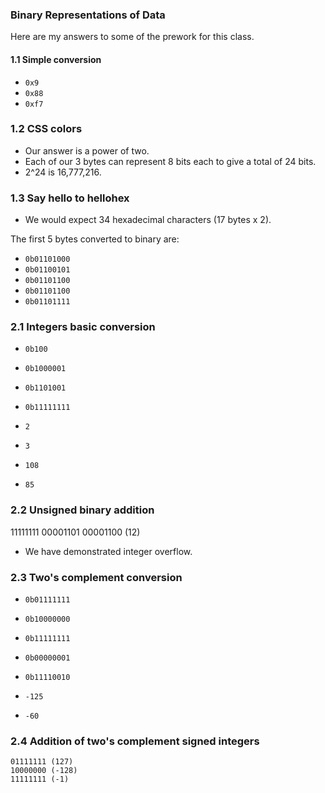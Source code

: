 ### Binary Representations of Data

Here are my answers to some of the prework for this class.

#### 1.1 Simple conversion
- `0x9`
- `0x88`
- `0xf7`

### 1.2 CSS colors
- Our answer is a power of two.
- Each of our 3 bytes can represent 8 bits each to give a total of 24 bits.
- 2^24 is 16,777,216.

### 1.3 Say hello to hellohex
- We would expect 34 hexadecimal characters (17 bytes x 2).

The first 5 bytes converted to binary are:
- `0b01101000`
- `0b01100101`
- `0b01101100`
- `0b01101100`
- `0b01101111`

### 2.1 Integers basic conversion

- `0b100`
- `0b1000001`
- `0b1101001`
- `0b11111111`

- `2`
- `3`
- `108`
- `85`

### 2.2 Unsigned binary addition
11111111
00001101
00001100 (12)

- We have demonstrated integer overflow.

### 2.3 Two's complement conversion
- `0b01111111`
- `0b10000000`
- `0b11111111`
- `0b00000001`
- `0b11110010`

- `-125`
- `-60`

### 2.4 Addition of two's complement signed integers
```
01111111 (127)
10000000 (-128)
11111111 (-1)
```
